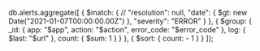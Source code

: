 db.alerts.aggregate([
    {
        $match: {
            //       "resolution": null,
            "date": {
                $gt: new Date("2021-01-07T00:00:00.00Z")
            },
            "severity": "ERROR"
        }
    },
    {
        $group: {
            _id: {
                app: "$app",
                action: "$action",
                error_code: "$error_code"
            },
            log: {
                $last: "$url"
            },
            count: {
                $sum: 1
            }
        }
    },
    {
        $sort: {
            count: - 1
        }
    }
]);